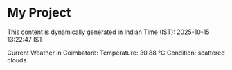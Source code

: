 # My Project

This content is dynamically generated in Indian Time (IST): 2025-10-15 13:22:47 IST


Current Weather in Coimbatore:
Temperature: 30.88 °C
Condition: scattered clouds
